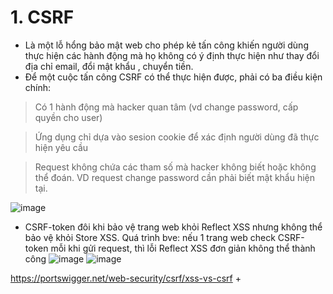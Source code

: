 # 1. CSRF
+ Là một lỗ hổng bảo mật web cho phép kẻ tấn công khiến người dùng thực hiện các hành động mà họ không có ý định thực hiện như thay đổi địa chỉ email, đổi mật khẩu , chuyển tiền.
+ Để một cuộc tấn công CSRF có thể thực hiện được, phải có ba điều kiện chính:
> Có 1 hành động mà hacker quan tâm (vd change password, cấp quyền cho user)

> Ứng dụng chỉ dựa vào sesion cookie để xác định người dùng đã thực hiện yêu cầu  

> Request không chứa các tham số mà hacker không biết hoặc không thể đoán. VD request change password cần phải biết mật khẩu hiện tại. 

![image](https://user-images.githubusercontent.com/97771705/216905098-a27c0228-b69a-4937-b621-49c49efbf8e7.png)
+ CSRF-token đôi khi bảo vệ trang web khỏi Reflect XSS nhưng không thể bảo vệ khỏi Store XSS. Quá trình bve: nếu 1 trang web check CSRF-token mỗi khi gửi request, thì lỗi Reflect XSS đơn giản không thể thành công
![image](https://user-images.githubusercontent.com/97771705/216906353-ee1366e9-bfcd-4ad5-b7eb-84dda10eb0d2.png)
![image](https://user-images.githubusercontent.com/97771705/216906385-047533d9-ec87-4bd8-9f27-16a59f393791.png)

https://portswigger.net/web-security/csrf/xss-vs-csrf
+ 
